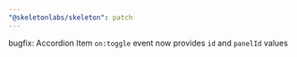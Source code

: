 ```yaml
---
"@skeletonlabs/skeleton": patch
---
```


bugfix: Accordion Item `on:toggle` event now provides `id` and `panelId` values
